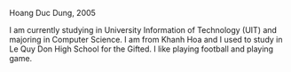 Hoang Duc Dung, 
2005

I am currently studying in University Information of Technology (UIT) and majoring in Computer Science.
I am from Khanh Hoa and I used to study in Le Quy Don High School for the Gifted.
I like playing football and playing game.
